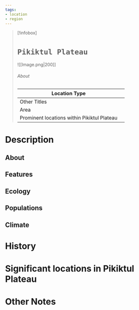 ```yaml
---
tags:
- location
- region
---
```

> [!infobox]
> # `Pikiktul Plateau`
> ![[Image.png|200]]
> ###### About
> | Location Type |   |
> | ---- | ---- |
> | Other Titles |  |
> | Area |  |
> | Prominent locations within Pikiktul Plateau |   |

# Description

## About



## Features



## Ecology



## Populations



## Climate



# History



# Significant locations in Pikiktul Plateau



# Other Notes


